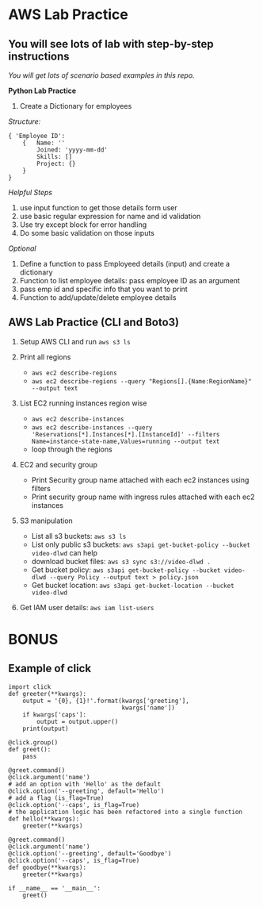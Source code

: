 # AWS Lab Practice
## You will see lots of lab with step-by-step instructions

*You will get lots of scenario based examples in this repo.*

**Python Lab Practice**

1. Create a Dictionary for employees

*Structure:*
```
{ 'Employee ID':
	{ 	Name: ''
		Joined: 'yyyy-mm-dd'
		Skills: []
		Project: {}
	}
}
```
*Helpful Steps*
1. use input function to get those details form user
2. use basic regular expression for name and id validation
4. Use try except block for error handling
5. Do some basic validation on those inputs

*Optional*
1. Define a function to pass Employeed details (input) and create a dictionary
2. Function to list employee details: pass employee ID as an argument
3. pass emp id and specific info that you want to print
4. Function to add/update/delete employee details

## AWS Lab Practice (CLI and Boto3)
1. Setup AWS CLI and run `aws s3 ls`

2. Print all regions
    * `aws ec2 describe-regions`
    * `aws ec2 describe-regions --query "Regions[].{Name:RegionName}" --output text`

3. List EC2 running instances region wise
    * `aws ec2 describe-instances`
    * `aws ec2 describe-instances --query 'Reservations[*].Instances[*].[InstanceId]' --filters Name=instance-state-name,Values=running --output text	`
    * loop through the regions
4. EC2 and security group
    * Print Security group name attached with each ec2 instances using filters
    * Print security group name with ingress rules attached with each ec2 instances
5. S3 manipulation
    * List all s3 buckets: `aws s3 ls`
    * List only public s3 buckets: `aws s3api get-bucket-policy --bucket video-dlwd` can help
    * download bucket files: `aws s3 sync s3://video-dlwd .`
    * Get bucket policy: `aws s3api get-bucket-policy --bucket video-dlwd --query Policy --output text > policy.json`
    * Get bucket location: `aws s3api get-bucket-location --bucket video-dlwd`

6. Get IAM user details: `aws iam list-users`


# BONUS
## Example of click
```
import click
def greeter(**kwargs):
    output = '{0}, {1}!'.format(kwargs['greeting'],
                                kwargs['name'])
    if kwargs['caps']:
        output = output.upper()
    print(output)

@click.group()
def greet():
    pass

@greet.command()
@click.argument('name')
# add an option with 'Hello' as the default
@click.option('--greeting', default='Hello')
# add a flag (is_flag=True)
@click.option('--caps', is_flag=True)
# the application logic has been refactored into a single function
def hello(**kwargs):
    greeter(**kwargs)

@greet.command()
@click.argument('name')
@click.option('--greeting', default='Goodbye')
@click.option('--caps', is_flag=True)
def goodbye(**kwargs):
    greeter(**kwargs)

if __name__ == '__main__':
    greet()
```